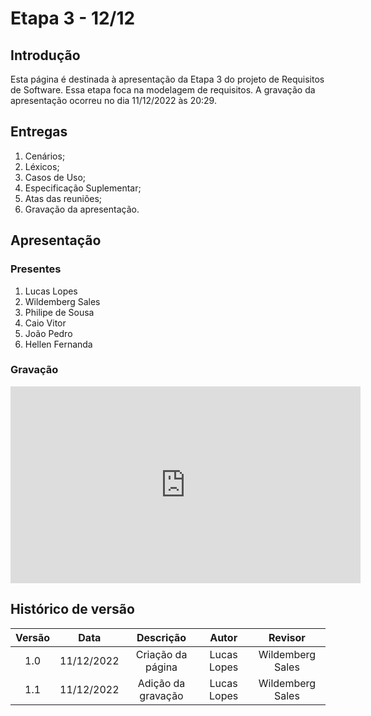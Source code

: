 # Etapa 3 - 12/12

## Introdução
Esta página é destinada à apresentação da Etapa 3 do projeto de Requisitos de Software. Essa etapa foca na modelagem de requisitos. A gravação da apresentação ocorreu no dia 11/12/2022 às 20:29.

## Entregas
<ol>
    <li>Cenários;</li>
    <li>Léxicos;</li>
    <li>Casos de Uso;</li>
    <li>Especificação Suplementar;</li>
    <li>Atas das reuniões;</li>
    <li>Gravação da apresentação.</li>
</ol>

## Apresentação

### Presentes
<ol>
    <li>Lucas Lopes</li>
    <li>Wildemberg Sales</li>
    <li>Philipe de Sousa</li>
    <li>Caio Vitor</li>
    <li>João Pedro</li>
    <li>Hellen Fernanda</li>
</ol>

### Gravação
<iframe width="560" height="315" src="https://www.youtube.com/embed/1mXNByNO4lg?start=11" title="YouTube video player" frameborder="0" allow="accelerometer; autoplay; clipboard-write; encrypted-media; gyroscope; picture-in-picture" allowfullscreen></iframe>

## Histórico de versão
| Versão | Data | Descrição | Autor | Revisor |
| :----: | :--: | :-------: | :---: | :-----: |
| 1.0 | 11/12/2022 | Criação da página | Lucas Lopes | Wildemberg Sales |
| 1.1 | 11/12/2022 | Adição da gravação | Lucas Lopes | Wildemberg Sales |
